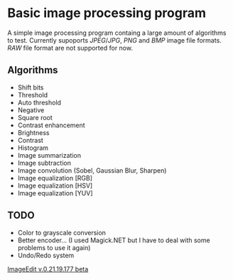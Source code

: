 # Basic image processing program

A simple image processing program containg a large amount of algorithms to test. Currently supoports *JPEG*/*JPG*, *PNG* and *BMP* image file formats.
*RAW* file format are not supported for now.


## Algorithms

* Shift bits
* Threshold
* Auto threshold
* Negative
* Square root
* Contrast enhancement
* Brightness
* Contrast
* Histogram
* Image summarization
* Image subtraction
* Image convolution (Sobel, Gaussian Blur, Sharpen)
* Image equalization [RGB]
* Image equalization [HSV]
* Image equalization [YUV]


## TODO

* Color to grayscale conversion
* Better encoder... (I used Magick.NET but I have to deal with some problems to use it again)
* Undo/Redo system


[ImageEdit v.0.21.19.177 beta](https://github.com/nlabiris/ImageEdit_WPF/blob/master/ImageEdit_WPF/bin/Release/ImageEdit_v.0.21.19.177_beta.rar?raw=true)